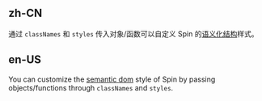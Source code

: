 ## zh-CN

通过 `classNames` 和 `styles` 传入对象/函数可以自定义 Spin 的[语义化结构](#semantic-dom)样式。

## en-US

You can customize the [semantic dom](#semantic-dom) style of Spin by passing objects/functions through `classNames` and `styles`.
